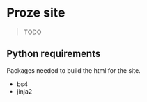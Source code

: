 # Proze site

> TODO

## Python requirements

Packages needed to build the html for the site.
- bs4
- jinja2
